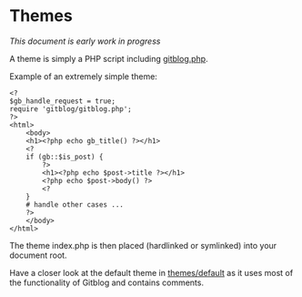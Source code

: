 # Themes

*This document is early work in progress*

A theme is simply a PHP script including [gitblog.php](../gitblog.php).

Example of an extremely simple theme:

	<?
	$gb_handle_request = true;
	require 'gitblog/gitblog.php';
	?>
	<html>
		<body>
		<h1><?php echo gb_title() ?></h1>
		<?
		if (gb::$is_post) {
			?>
			<h1><?php echo $post->title ?></h1>
			<?php echo $post->body() ?>
			<?
		}
		# handle other cases ...
		?>
		</body>
	</html>

The theme index.php is then placed (hardlinked or symlinked) into your document root.

Have a closer look at the default theme in [themes/default](../themes/default) as it uses most of the 
functionality of Gitblog and contains comments.
